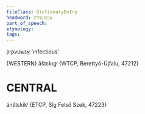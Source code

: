 ```yaml
---
fileClass: DictionaryEntry
headword: אָנשטעקיק
part_of_speech: 
etymology: 
tags: 
---
```

אָנשטעקיק
'infectious'

{WESTERN}
ãštɛkɩgʲ {WTCP, Berettyó-Újfalu, 47212}

CENTRAL
========

ánštɛkikʲ {ETCP, Sîg Felső Szek, 47223}

